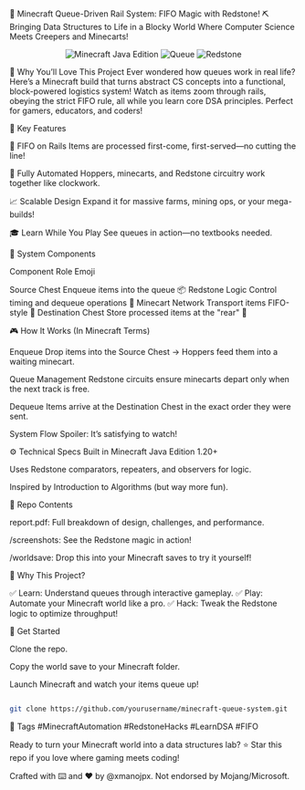 🚋 Minecraft Queue-Driven Rail System: FIFO Magic with Redstone! ⛏️
Bringing Data Structures to Life in a Blocky World
Where Computer Science Meets Creepers and Minecarts!

<div align="center"> <img src="https://img.shields.io/badge/Minecraft-Java_Edition-8B8B00?style=flat&logo=minecraft" alt="Minecraft Java Edition"> <img src="https://img.shields.io/badge/Data%20Structures-Queue-F0DB4F?style=flat" alt="Queue"> <img src="https://img.shields.io/badge/Redstone-Logic-FF0000?style=flat" alt="Redstone"> </div>

🌟 Why You’ll Love This Project
Ever wondered how queues work in real life? Here’s a Minecraft build that turns abstract CS concepts into a functional, block-powered logistics system! Watch as items zoom through rails, obeying the strict FIFO rule, all while you learn core DSA principles. Perfect for gamers, educators, and coders!

🚨 Key Features

🚂 FIFO on Rails
Items are processed first-come, first-served—no cutting the line!

🤖 Fully Automated
Hoppers, minecarts, and Redstone circuitry work together like clockwork.

📈 Scalable Design
Expand it for massive farms, mining ops, or your mega-builds!

🎓 Learn While You Play
See queues in action—no textbooks needed.

🧱 System Components

Component	Role	Emoji

Source Chest	Enqueue items into the queue	📦
Redstone Logic	Control timing and dequeue operations	🔌
Minecart Network	Transport items FIFO-style	🚋
Destination Chest	Store processed items at the "rear"	🏁

🎮 How It Works (In Minecraft Terms)

Enqueue
Drop items into the Source Chest → Hoppers feed them into a waiting minecart.

Queue Management
Redstone circuits ensure minecarts depart only when the next track is free.

Dequeue
Items arrive at the Destination Chest in the exact order they were sent.

System Flow Spoiler: It’s satisfying to watch!

⚙️ Technical Specs
Built in Minecraft Java Edition 1.20+

Uses Redstone comparators, repeaters, and observers for logic.

Inspired by Introduction to Algorithms (but way more fun).

📂 Repo Contents

report.pdf: Full breakdown of design, challenges, and performance.

/screenshots: See the Redstone magic in action!

/worldsave: Drop this into your Minecraft saves to try it yourself!

🧠 Why This Project?

✅ Learn: Understand queues through interactive gameplay.
✅ Play: Automate your Minecraft world like a pro.
✅ Hack: Tweak the Redstone logic to optimize throughput!

🚀 Get Started

Clone the repo.

Copy the world save to your Minecraft folder.

Launch Minecraft and watch your items queue up!

```bash

git clone https://github.com/yourusername/minecraft-queue-system.git
```

👾 Tags
#MinecraftAutomation #RedstoneHacks #LearnDSA #FIFO

Ready to turn your Minecraft world into a data structures lab?
⭐ Star this repo if you love where gaming meets coding!

Crafted with ⌨️ and ❤️ by @xmanojpx. Not endorsed by Mojang/Microsoft.
